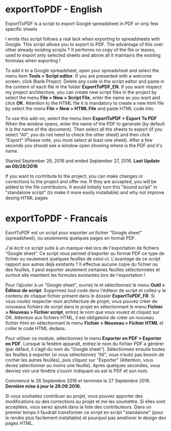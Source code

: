 # exportToPDF - English
ExportToPDF is a script to export Google spreadsheet in PDF or only few specific sheets

I wrote this script follows a real lack when exporting to spreadsheets with Google. This script allows you to export to PDF.
The advantage of this over other already existing scripts ? It performs no copy of the file or leaves, used to export only selected sheets and above all it maintains the existing formulas when exporting !

To add it to a Google spreadsheet, open your spreadsheat and select the menu item **Tools > Script editor**. If you are presented with a welcome screen, click Blank Project. Delete any code in the script editor and paste in the content of each file in the folder **ExportToPDF_EN**. If you want respect my project architecture, you can create new script files in the project by select the menu **File > New > Script File**, enter the name as you want and click **OK**. Attention to the HTML file it is mandatory to create a new html file by select the menu **File > New > HTML File** and paste HTML code into.

To use this add-on, select the menu item **ExportToPDF > Export To PDF**
When the window opens, enter the name of the PDF to generate (by default it is the name of the document). Then select all the sheets to export (if you select "All", you do not need to check the other sheet) and then click "Export" (Please note, you must select at least one sheet).
After a few seconds you should see a window open showing where is the PDF and it's name.

Started September 26, 2016 and ended September 27, 2016. **Last Update on 09/28/2016**

If you want to contribute to the project, you can make changes or corrections to the project and offer me. If they are accepted, you will be added to the file contributors.
It would initially turn this "bound script" in "standalone script" (to make it more easily installable) and why not improve desing HTML pages

# exportToPDF - Francais

ExortToPDF est un script pour exporter un fichier “Google sheet” (spreadsheet), ou seulements quelques pages en format PDF.

J'ai écrit ce script suite à un manque réel lors de l'exportation de fichiers “Google sheet”. Ce script vous permet d'exporter au format PDF ce type de fichier ou seulement quelques feuilles de celui-ci. L'avantage de ce script rapport aux autres déjà existants ? Il effectue aucune copie du fichier ou des feuilles, il peut exporter seulement certaines feuilles sélectionnées et surtout elle maintient les formules existantes lors de l'exportation !

Pour l’ajouter à un “Google sheet”, ouvrez le et sélectionnez le menu **Outil > Éditeur de script**. Supprimez tout code dans l'éditeur de script et collez-y le contenu de chaque fichier présent dans le dossier **ExportToPDF_FR**. Si vous voulez respecter mon architecture de projet, vous pouvez créer de nouveaux fichiers de script dans le projet en sélectionnant  le menu **Fichier > Nouveau > Fichier script**, entrez le nom que vous voulez et cliquez sur OK. Attention aux fichiers HTML, il est obligatoire de créer un nouveau fichier html en sélectionnant le menu **Fichier > Nouveau > Fichier HTML** et coller le code HTML dedans.

Pour utiliser ce module, sélectionnez le menu **Exporter en PDF > Exporter en PDF**. Lorsque la fenêtre apparaît, entrez le nom du fichier PDF a générer (par défaut, il s’agit du nom du “Google sheet”). Sélectionnez ensuite toutes les feuilles à exporter (si vous sélectionnez "All", vous n’avez pas besoin de cocher les autres feuilles), puis cliquez sur "Exporter" (Attention, vous devez sélectionner au moins une feuille). Après quelques secondes, vous devriez voir une fenêtre s’ouvrir indiquant où est le PDF et son nom.

Commencé le 26 Septembre 2016 et terminée le 27 Septembre 2016. **Dernière mise à jour le 29.09.2016.**

Si vous souhaitez contribuer au projet, vous pouvez apporter des modifications ou des corrections au projet et me les soumettre. Si elles sont acceptées, vous serez ajouté dans la liste des contributeurs.
Dans un premier temps il faudrait transformer ce script en script "standalone" (pour le rendre plus facilement installable) et pourquoi  pas améliorer le design des pages HTML.
